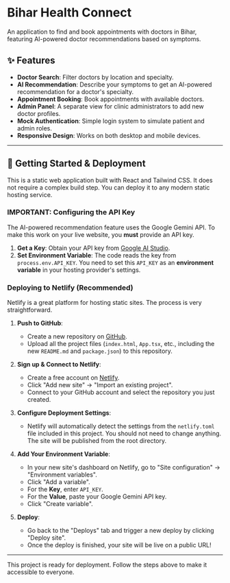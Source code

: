 # Bihar Health Connect

An application to find and book appointments with doctors in Bihar, featuring AI-powered doctor recommendations based on symptoms.

## ✨ Features

- **Doctor Search**: Filter doctors by location and specialty.
- **AI Recommendation**: Describe your symptoms to get an AI-powered recommendation for a doctor's specialty.
- **Appointment Booking**: Book appointments with available doctors.
- **Admin Panel**: A separate view for clinic administrators to add new doctor profiles.
- **Mock Authentication**: Simple login system to simulate patient and admin roles.
- **Responsive Design**: Works on both desktop and mobile devices.

---

## 🚀 Getting Started & Deployment

This is a static web application built with React and Tailwind CSS. It does not require a complex build step. You can deploy it to any modern static hosting service.

### IMPORTANT: Configuring the API Key

The AI-powered recommendation feature uses the Google Gemini API. To make this work on your live website, you **must** provide an API key.

1.  **Get a Key**: Obtain your API key from [Google AI Studio](https://aistudio.google.com/app/apikey).
2.  **Set Environment Variable**: The code reads the key from `process.env.API_KEY`. You need to set this `API_KEY` as an **environment variable** in your hosting provider's settings.

### Deploying to Netlify (Recommended)

Netlify is a great platform for hosting static sites. The process is very straightforward.

1.  **Push to GitHub**:
    - Create a new repository on [GitHub](https://github.com/new).
    - Upload all the project files (`index.html`, `App.tsx`, etc., including the new `README.md` and `package.json`) to this repository.

2.  **Sign up & Connect to Netlify**:
    - Create a free account on [Netlify](https.com).
    - Click "Add new site" -> "Import an existing project".
    - Connect to your GitHub account and select the repository you just created.

3.  **Configure Deployment Settings**:
    - Netlify will automatically detect the settings from the `netlify.toml` file included in this project. You should not need to change anything. The site will be published from the root directory.

4.  **Add Your Environment Variable**:
    - In your new site's dashboard on Netlify, go to "Site configuration" -> "Environment variables".
    - Click "Add a variable".
    - For the **Key**, enter `API_KEY`.
    - For the **Value**, paste your Google Gemini API key.
    - Click "Create variable".

5.  **Deploy**:
    - Go back to the "Deploys" tab and trigger a new deploy by clicking "Deploy site".
    - Once the deploy is finished, your site will be live on a public URL!

---

This project is ready for deployment. Follow the steps above to make it accessible to everyone.